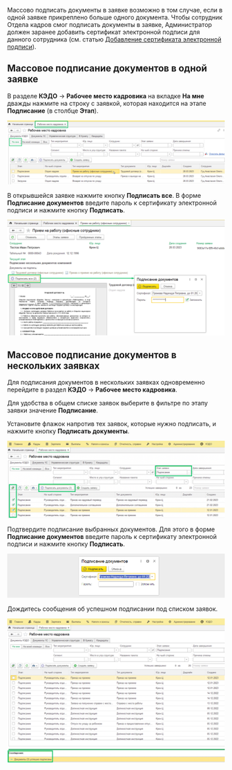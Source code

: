 Массово подписать документы в заявке возможно в том случае, если в одной заявке прикреплено больше одного документа. Чтобы сотрудник Отдела кадров смог подписать документы в заявке, Администратор должен заранее добавить сертификат электронной подписи для данного сотрудника (см. статью [Добавление сертификата электронной подписи](/ru/1C/admin/initial_setup#dobavlenie_sertifikata_elektronnoy_podpisi)).

## **Массовое подписание документов в одной заявке**

В разделе **КЭДО** → **Рабочее место кадровика** на вкладке **На мне** дважды нажмите на строку с заявкой, которая находится на этапе **Подписание** (в столбце **Этап**).  

![](./assets/mass_sign_event_1.png)
<br>

В открывшейся заявке нажмите кнопку **Подписать все**. В форме **Подписание документов** введите пароль к сертификату электронной подписи и нажмите кнопку **Подписать**.

![](./assets/mass_sign_event_2.png)

## **Массовое подписание документов в нескольких заявках**

Для подписания документов в нескольких заявках одновременно перейдите в раздел **КЭДО** → **Рабочее место кадровика**.

Для удобства в общем списке заявок выберите в фильтре по этапу заявки значение **Подписание**.

Установите флажок напротив тех заявок, которые нужно подписать, и нажмите кнопку **Подписать документы**.

![](./assets/mass_sign_events_1.png)
<br>

Подтвердите подписание выбранных документов. Для этого в форме **Подписание документов** введите пароль к сертификату электронной подписи и нажмите кнопку **Подписать**.

![](./assets/mass_sign_events_2.png)
<br>

Дождитесь сообщения об успешном подписании под списком заявок.

![](./assets/mass_sign_events_3.png)